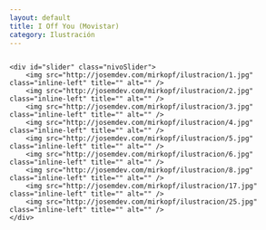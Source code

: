```yaml
---
layout: default
title: I Off You (Movistar)
category: Ilustración
---
```


<img src="http://josemdev.com/mirkopf/ilustracion/1.jpg" class="inline-left" title="" alt="" /> <br />
<img src="http://josemdev.com/mirkopf/ilustracion/2.jpg" class="inline-left" title="" alt="" /> <br />
<img src="http://josemdev.com/mirkopf/ilustracion/3.jpg" class="inline-left" title="" alt="" /> <br />
<img src="http://josemdev.com/mirkopf/ilustracion/4.jpg" class="inline-left" title="" alt="" /> <br />
<img src="http://josemdev.com/mirkopf/ilustracion/5.jpg" class="inline-left" title="" alt="" /> <br />
<img src="http://josemdev.com/mirkopf/ilustracion/6.jpg" class="inline-left" title="" alt="" /> <br />
<img src="http://josemdev.com/mirkopf/ilustracion/8.jpg" class="inline-left" title="" alt="" /> <br />
<img src="http://josemdev.com/mirkopf/ilustracion/17.jpg" class="inline-left" title="" alt="" /> <br />
<img src="http://josemdev.com/mirkopf/ilustracion/25.jpg" class="inline-left" title="" alt="" /> <br />


<div class="slider-wrapper theme-default">

    <div id="slider" class="nivoSlider">
        <img src="http://josemdev.com/mirkopf/ilustracion/1.jpg" class="inline-left" title="" alt="" /> 
        <img src="http://josemdev.com/mirkopf/ilustracion/2.jpg" class="inline-left" title="" alt="" />
        <img src="http://josemdev.com/mirkopf/ilustracion/3.jpg" class="inline-left" title="" alt="" />
        <img src="http://josemdev.com/mirkopf/ilustracion/4.jpg" class="inline-left" title="" alt="" /> 
        <img src="http://josemdev.com/mirkopf/ilustracion/5.jpg" class="inline-left" title="" alt="" /> 
        <img src="http://josemdev.com/mirkopf/ilustracion/6.jpg" class="inline-left" title="" alt="" />
        <img src="http://josemdev.com/mirkopf/ilustracion/8.jpg" class="inline-left" title="" alt="" />
        <img src="http://josemdev.com/mirkopf/ilustracion/17.jpg" class="inline-left" title="" alt="" />
        <img src="http://josemdev.com/mirkopf/ilustracion/25.jpg" class="inline-left" title="" alt="" /> 
    </div>

</div>
